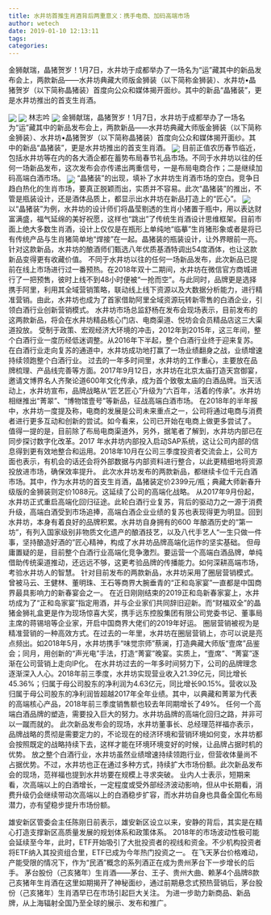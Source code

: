 ```yaml
---
title: 水井坊首推生肖酒背后两重意义：携手电商、加码高端市场
author: wetech
date: 2019-01-10 12:13:11
tags: 
categories: 
---
```

金狮献瑞，晶猪贺岁！1月7日，水井坊于成都举办了一场名为“运”藏其中的新品发布会上，两款新品——水井坊典藏大师版金狮装（以下简称金狮装）、水井坊•晶猪贺岁（以下简称晶猪装）首度向公众和媒体揭开面纱。其中的新品“晶猪装”，更是水井坊推出的首支生肖酒。
<!-- more -->
<img align="center" border="0" src="https://imgcdn.yicai.com/uppics/images/2019/01/b47984e9cd121587b992b478efbcfbf1.jpg" />
<img align="center" border="0" src="https://imgcdn.yicai.com/uppics/images/2019/01/70c8092b077ecf78baee9e82a8f9e76d.jpg" />
林志吟
<img align="center" border="0" src="https://imgcdn.yicai.com/uppics/images/2019/01/0472cbf877f7c8d5aa204a6c9e548b85.jpg" />
金狮献瑞，晶猪贺岁！1月7日，水井坊于成都举办了一场名为“运”藏其中的新品发布会上，两款新品——水井坊典藏大师版金狮装（以下简称金狮装）、水井坊•晶猪贺岁（以下简称晶猪装）首度向公众和媒体揭开面纱。其中的新品“晶猪装”，更是水井坊推出的首支生肖酒。
<img align="center" border="0" src="https://imgcdn.yicai.com/uppics/images/2019/01/fe07ca4f8916be1943d121da25410ce9.jpg" />
目前正值农历春节临近，包括水井坊等在内的各大酒企都在蓄势布局春节礼品市场。不同于水井坊以往的任何一场新品发布，这次发布会亦传递出两重信号，一是布局电商合作；二是继续加码高端白酒市场。
<img align="center" border="0" src="https://imgcdn.yicai.com/uppics/images/2019/01/1fdf1f8c516f95157a76b0194abe6871.jpg" />
“晶猪装”的出现，填补了水井坊生肖酒市场的空白。竞争日趋白热化的生肖市场，要真正脱颖而出，实质并不容易。此次“晶猪装”的推出，不管是瓶装设计，还是酒体品质上，都显示出水井坊在新品打造上的“匠心”。
<img align="center" border="0" src="https://imgcdn.yicai.com/uppics/images/2019/01/c2cee22e72b618169ce2110a443dae4d.jpg" />
以“晶猪装”为例，水井坊的设计师们将晶莹剔透的生肖小猪置于瓶中，用以表达财富满盛，福气延绵的美好祝愿，这样也“跳出”了传统生肖酒设计思维框架。目前市面上绝大多数生肖酒，设计上仅仅是在瓶形上单纯地“临摹”生肖猪形象或者是将已有传统产品与生肖猪简单地“焊接”在一起。晶猪装的瓶装设计，让外界眼前一亮。针对这款新品，水井坊的酿酒师们甄选八年优质基酒特调出54度酒体，也让这款新品变得更有收藏价值。
不同于水井坊以往的任何一场新品发布，此次新品已提前在线上市场进行过一番预热。在2018年双十二期间，水井坊在微信官方商城进行了一把预售，彼时上线不到48小时便被“一抢而空”。与此同时，品牌更是选择携手阿里，利用其全域营销策略，联动线上线下资源以及大数据分析能力，进行精准营销。由此，水井坊也成为了首家借助阿里全域资源玩转新零售的白酒企业，引领白酒行业创新营销模式。
水井坊市场总监舒杨在发布会现场表示，目前发布的这两款新品，将会在水井坊精品核心门店、电商渠道、悦坊会会员精品店这三大渠道投放。
受制于政策、宏观经济大环境的冲击，2012年到2015年，这三年间，整个白酒行业一度历经低迷调整。从2016年下半起，整个白酒行业终于迎来复苏。在白酒行业走向复苏的通道中，水井坊成功地打赢了一场业绩翻身之战，业绩增速持续领跑整个白酒行业。
过去的一年多时间里，水井坊的工作重心，主要放在品牌梳理、产品线完善等方面。2017年9月12日，水井坊在北京太庙打造天宫御宴，邀请文博界名人齐聚论道600年文化传承，成为首个致敬太庙的白酒品牌。当天活动上，水井坊宣布，品牌战略从“匠艺匠心”升级为“六百年，活着的传承”。水井坊相继推出“菁翠”、“博物馆壹号”等新品，征战高端白酒市场。
在2018年的半年报中，水井坊一度提及称，电商的发展是公司未来重点之一，公司将通过电商与消费者进行更多互动和创新的尝试。如今看来，公司已开始在电商上做更多尝试了。
值得一提的是，目前除了布局电商渠道外，另外，据笔者了解到，水井坊内部已在同步探讨数字化改革。2017 年水井坊内部投入启动SAP系统，这让公司内部的信息得到更有效地整合和运用。2018年10月在公司三季度投资者交流会上，公司方面也表示，有机会的话还会将外部数据与内部资料进行整合，以此更精细地将资源投放进市场，确保效率提升。
此次水井坊发布的两款新品，都继续卡位千元白酒市场。其中，作为水井坊的首支生肖酒，晶猪装定价2399元/瓶；典藏大师新春升级版的金狮装则定价1088元。这延续了公司的高端化战略。
从2017年9月份起，水井坊正式重启高端化回归征途。此轮白酒行业复苏，背后的驱动力之一源于消费升级，高端白酒受到市场追捧，高端白酒企业业绩的复苏也表现得更为明显。回到水井坊，本身有着良好的品牌积累。水井坊自身拥有的600 年酿酒历史的“第一坊”，有列入国家级别非物质文化遗产的酿酒技艺，以及八代手艺人“一生只做一件事，坚持酿造好酒的”匠心精神，构成了水井坊品牌高端化运作的坚实基础。
但毋庸置疑的是，目前整个白酒行业高端化竞争激烈。要运营一个高端白酒品牌，单纯借助传统渠道推动，还远远不够，这更考验品牌的传播能力。如何深耕高端市场，考验水井坊人的智慧。
针对目前发布的两款新品，水井坊采用了圈层营销模式。
曾被马云、王健林、董明珠、王石等商界大腕垂青的“正和岛家宴”一直都是中国商界最具影响力的新春宴会之一。
在近日刚刚结束的2019正和岛新春家宴上，水井坊成为了“正和岛家宴”指定用酒，并与企业家们共同辞旧迎新。而“财福双全”的晶猪金狮礼盒更是作为现场惊喜大奖，携手远东控股集团有限公司党委书记、董事局主席的蒋锡培等企业家，开启中国商界大佬们的2019年好运。
圈层营销被视为是精准营销的一种高效方式。在过去的一年里，水井坊在圈层营销上，亦可以说是亮点频出。如2018年5月，水井坊携手“味觉宗师”蔡澜，打造典藏大师版“壹席”品鉴会；同月，用创新的“声光电”手法，打造“菁宴”晚宴。实质上，“壹席”、“菁宴”逐渐在公司营销上走向IP化。
在水井坊过去的一年多时间努力下，公司的品牌理念逐渐深入人心。2018年前三季度，水井坊实现营业收入21.39亿元，同比增长45.36%；归属于母公司股东的净利润为4.63亿元，同比增长90.15%。营收以及归属于母公司股东的净利润皆超越2017年全年业绩。其中，以典藏和菁翠为代表的高端核心产品，2018年前三季度销售额也较去年同期增长了49%。
任何一个高端白酒品牌的塑造，需要投入巨大的努力。水井坊品牌的高端化回归之路，并非可以一蹴而就的。
此次新品发布会的现场，水井坊董事长、总经理范祥福亦表示，品牌战略的贯彻是需要定力的，不论现在的经济环境和营销环境如何变，水井坊都会按照既定的战略持续下去，这样才能在环境环境变好的时候，让品牌占据时机的优势。
放之整个白酒行业，水井坊虽然业绩增速持续领跑行业，但营收体量尚不占据优势。不过，水井坊也正在通过多种方式，持续扩大市场份额。此次新品发布会的现场，范祥福也提到水井坊要在规模上寻求突破。
业内人士表示，短期来看，次高端以上的白酒增长，一定程度或受外部经济波动影响，但从中长期看，消费升级仍会继续带动次高端以上的白酒稳步扩容，而水井坊自身也具备全国化布局潜力，亦有望稳步提升市场份额。
 
 
雄安新区管委会主任陈刚日前表示，雄安新区设立以来，安静的背后，其实是在精心打造支撑新区高质量发展的规划体系和政策体系。
2018年的市场波动性极可能会延续至今年，此时，ETF开始吸引了大批投资者的视线和资金。不少机构投资者将ETF纳入其投资组合里，ETF已成为今年热门投资之一。
在飞天茅台价格难动，产能受限的情况下，作为“民酒”概念的系列酒正在成为贵州茅台下一步增长的后手。
茅台股份（己亥猪年）生肖酒——茅台、王子、贵州大曲、赖茅4个品牌8款己亥猪年生肖酒在这里如期揭开了神秘面纱，通过前期悬念式预热营销后，茅台股份（己亥猪年）生肖酒早已在市场引起巨大关注。
为进一步助力新商品、新品牌，从上海辐射全国乃至全球的展示、发布和推广。
